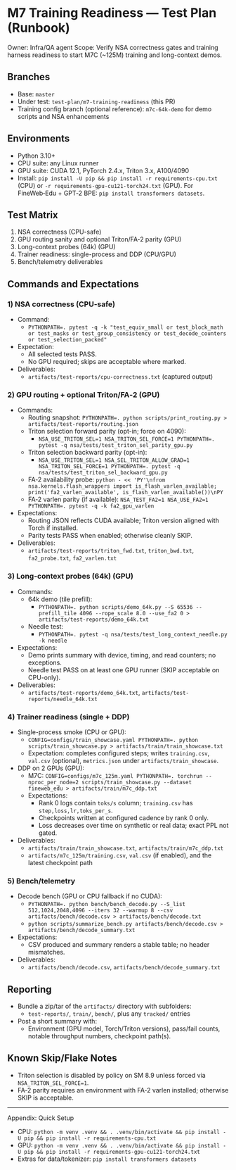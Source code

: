 # M7 Training Readiness — Test Plan (Runbook)

Owner: Infra/QA agent
Scope: Verify NSA correctness gates and training harness readiness to start M7C (~125M) training and long-context demos.

## Branches
- Base: `master`
- Under test: `test-plan/m7-training-readiness` (this PR)
- Training config branch (optional reference): `m7c-64k-demo` for demo scripts and NSA enhancements

## Environments
- Python 3.10+
- CPU suite: any Linux runner
- GPU suite: CUDA 12.1, PyTorch 2.4.x, Triton 3.x, A100/4090
- Install: `pip install -U pip && pip install -r requirements-cpu.txt` (CPU) or `-r requirements-gpu-cu121-torch24.txt` (GPU). For FineWeb‑Edu + GPT‑2 BPE: `pip install transformers datasets`.

## Test Matrix
1) NSA correctness (CPU-safe)
2) GPU routing sanity and optional Triton/FA‑2 parity (GPU)
3) Long-context probes (64k) (GPU)
4) Trainer readiness: single-process and DDP (CPU/GPU)
5) Bench/telemetry deliverables

## Commands and Expectations

### 1) NSA correctness (CPU-safe)
- Command:
  - `PYTHONPATH=. pytest -q -k "test_equiv_small or test_block_math or test_masks or test_group_consistency or test_decode_counters or test_selection_packed"`
- Expectation:
  - All selected tests PASS.
  - No GPU required; skips are acceptable where marked.
- Deliverables:
  - `artifacts/test-reports/cpu-correctness.txt` (captured output)

### 2) GPU routing + optional Triton/FA‑2 (GPU)
- Commands:
  - Routing snapshot: `PYTHONPATH=. python scripts/print_routing.py > artifacts/test-reports/routing.json`
  - Triton selection forward parity (opt-in; force on 4090):
    - `NSA_USE_TRITON_SEL=1 NSA_TRITON_SEL_FORCE=1 PYTHONPATH=. pytest -q nsa/tests/test_triton_sel_parity_gpu.py`
  - Triton selection backward parity (opt-in):
    - `NSA_USE_TRITON_SEL=1 NSA_SEL_TRITON_ALLOW_GRAD=1 NSA_TRITON_SEL_FORCE=1 PYTHONPATH=. pytest -q nsa/tests/test_triton_sel_backward_gpu.py`
  - FA‑2 availability probe: `python - << 'PY'\nfrom nsa.kernels.flash_wrappers import is_flash_varlen_available; print('fa2_varlen_available', is_flash_varlen_available())\nPY`
  - FA‑2 varlen parity (if available): `NSA_TEST_FA2=1 NSA_USE_FA2=1 PYTHONPATH=. pytest -q -k fa2_gpu_varlen`
- Expectations:
  - Routing JSON reflects CUDA available; Triton version aligned with Torch if installed.
  - Parity tests PASS when enabled; otherwise cleanly SKIP.
- Deliverables:
  - `artifacts/test-reports/triton_fwd.txt`, `triton_bwd.txt`, `fa2_probe.txt`, `fa2_varlen.txt`

### 3) Long-context probes (64k) (GPU)
- Commands:
  - 64k demo (tile prefill):
    - `PYTHONPATH=. python scripts/demo_64k.py --S 65536 --prefill_tile 4096 --rope_scale 8.0 --use_fa2 0 > artifacts/test-reports/demo_64k.txt`
  - Needle test:
    - `PYTHONPATH=. pytest -q nsa/tests/test_long_context_needle.py -k needle`
- Expectations:
  - Demo prints summary with device, timing, and read counters; no exceptions.
  - Needle test PASS on at least one GPU runner (SKIP acceptable on CPU-only).
- Deliverables:
  - `artifacts/test-reports/demo_64k.txt`, `artifacts/test-reports/needle_64k.txt`

### 4) Trainer readiness (single + DDP)
- Single-process smoke (CPU or GPU):
  - `CONFIG=configs/train_showcase.yaml PYTHONPATH=. python scripts/train_showcase.py > artifacts/train/train_showcase.txt`
  - Expectation: completes configured steps; writes `training.csv`, `val.csv` (optional), `metrics.json` under `artifacts/train_showcase`.
- DDP on 2 GPUs (GPU):
  - M7C: `CONFIG=configs/m7c_125m.yaml PYTHONPATH=. torchrun --nproc_per_node=2 scripts/train_showcase.py --dataset fineweb_edu > artifacts/train/m7c_ddp.txt`
  - Expectations:
    - Rank 0 logs contain `toks/s` column; `training.csv` has `step,loss,lr,toks_per_s`.
    - Checkpoints written at configured cadence by rank 0 only.
    - Loss decreases over time on synthetic or real data; exact PPL not gated.
- Deliverables:
  - `artifacts/train/train_showcase.txt`, `artifacts/train/m7c_ddp.txt`
  - `artifacts/m7c_125m/training.csv`, `val.csv` (if enabled), and the latest checkpoint path

### 5) Bench/telemetry
- Decode bench (GPU or CPU fallback if no CUDA):
  - `PYTHONPATH=. python bench/bench_decode.py --S_list 512,1024,2048,4096 --iters 32 --warmup 8 --csv artifacts/bench/decode.csv > artifacts/bench/decode.txt`
  - `python scripts/summarize_bench.py artifacts/bench/decode.csv > artifacts/bench/decode_summary.txt`
- Expectations:
  - CSV produced and summary renders a stable table; no header mismatches.
- Deliverables:
  - `artifacts/bench/decode.csv`, `artifacts/bench/decode_summary.txt`

## Reporting
- Bundle a zip/tar of the `artifacts/` directory with subfolders:
  - `test-reports/`, `train/`, `bench/`, plus any `tracked/` entries
- Post a short summary with:
  - Environment (GPU model, Torch/Triton versions), pass/fail counts, notable throughput numbers, checkpoint path(s).

## Known Skip/Flake Notes
- Triton selection is disabled by policy on SM 8.9 unless forced via `NSA_TRITON_SEL_FORCE=1`.
- FA‑2 parity requires an environment with FA‑2 varlen installed; otherwise SKIP is acceptable.

---

Appendix: Quick Setup
- CPU: `python -m venv .venv && . .venv/bin/activate && pip install -U pip && pip install -r requirements-cpu.txt`
- GPU: `python -m venv .venv && . .venv/bin/activate && pip install -U pip && pip install -r requirements-gpu-cu121-torch24.txt`
- Extras for data/tokenizer: `pip install transformers datasets`

